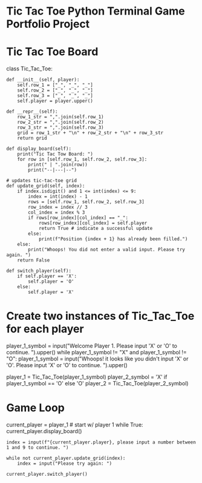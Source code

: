 # Tic Tac Toe Python Terminal Game Portfolio Project

# Tic Tac Toe Board
class Tic_Tac_Toe:

    def __init__(self, player):
        self.row_1 = ["_", "_", "_"]
        self.row_2 = ["_", "_", "_"]
        self.row_3 = ["_", "_", "_"]  
        self.player = player.upper()

    def __repr__(self):
        row_1_str = ",".join(self.row_1)
        row_2_str = ",".join(self.row_2)
        row_3_str = ",".join(self.row_3)
        grid = row_1_str + "\n" + row_2_str + "\n" + row_3_str
        return grid
    
    def display_board(self):
        print("Tic Tac Tow Board: ")
        for row in [self.row_1, self.row_2, self.row_3]:
            print(" | ".join(row))
            print("--|---|--")

    # updates tic-tac-toe grid
    def update_grid(self, index):
        if index.isdigit() and 1 <= int(index) <= 9:
            index = int(index) - 1
            rows = [self.row_1, self.row_2, self.row_3]
            row_index = index // 3
            col_index = index % 3
            if rows[row_index][col_index] == "_":
                rows[row_index][col_index] = self.player
                return True # indicate a successful update
            else:
                print(f"Position {index + 1} has already been filled.")
        else:
            print("Whoops! You did not enter a valid input. Please try again. ")
        return False

    def switch_player(self):
        if self.player == 'X':
            self.player = 'O'
        else:
            self.player = 'X'


# Create two instances of Tic_Tac_Toe for each player
player_1_symbol = input("Welcome Player 1. Please input 'X' or 'O' to continue. ").upper()
while player_1_symbol != "X" and player_1_symbol != "O":
    player_1_symbol = input("Whoops! it looks like you didn't input 'X' or 'O'. Please input 'X' or 'O' to continue. ").upper()

player_1 = Tic_Tac_Toe(player_1_symbol)
player_2_symbol = 'X' if player_1_symbol == 'O' else 'O'
player_2 = Tic_Tac_Toe(player_2_symbol)

# Game Loop
current_player = player_1 # start w/ player 1
while True:
    current_player.display_board()

    index = input(f"{current_player.player}, please input a number between 1 and 9 to continue. ")

    while not current_player.update_grid(index):
        index = input("Please try again: ")
    
    current_player.switch_player()
